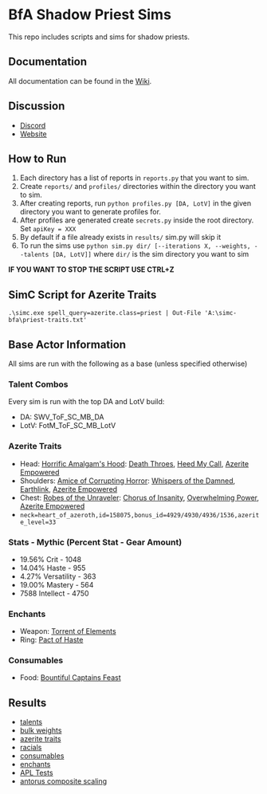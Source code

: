 # BfA Shadow Priest Sims

This repo includes scripts and sims for shadow priests.

## Documentation
All documentation can be found in the [Wiki](https://github.com/seanpeters86/bfa-shadow-priest/wiki).

## Discussion
- [Discord](https://discord.gg/WarcraftPriests)
- [Website](https://warcraftpriests.com/)

## How to Run

1. Each directory has a list of reports in `reports.py` that you want to sim.
2. Create `reports/` and `profiles/` directories within the directory you want to sim.
3. After creating reports, run `python profiles.py [DA, LotV]` in the given directory you want to generate profiles for.
4. After profiles are generated create `secrets.py` inside the root directory. Set `apiKey = XXX`
5. By default if a file already exists in `results/` sim.py will skip it
6. To run the sims use `python sim.py dir/ [--iterations X, --weights, --talents [DA, LotV]]` where `dir/` is the sim directory you want to sim

**IF YOU WANT TO STOP THE SCRIPT USE CTRL+Z**

## SimC Script for Azerite Traits
```
.\simc.exe spell_query=azerite.class=priest | Out-File 'A:\simc-bfa\priest-traits.txt'
```

## Base Actor Information
All sims are run with the following as a base (unless specified otherwise)

### Talent Combos
Every sim is run with the top DA and LotV build:
- DA: SWV_ToF_SC_MB_DA
- LotV: FotM_ToF_SC_MB_LotV

### Azerite Traits
- Head: [Horrific Amalgam's Hood](https://bfa.wowhead.com/item=160616/horrific-amalgams-hood&bonus=4822:1477&azerite-powers=5:404:22:14:13): [Death Throes](https://bfa.wowhead.com/spell=278659/death-throes), [Heed My Call](https://bfa.wowhead.com/spell=271681/heed-my-call), [Azerite Empowered](https://bfa.wowhead.com/spell=263978/azerite-empowered)
- Shoulders: [Amice of Corrupting Horror](https://bfa.wowhead.com/item=160726/amice-of-corrupting-horror&bonus=4822:1477&azerite-powers=5:236:461:85:13): [Whispers of the Damned](https://bfa.wowhead.com/spell=275726/whispers-of-the-damned), [Earthlink](https://bfa.wowhead.com/spell=279926/earthlink), [Azerite Empowered](https://bfa.wowhead.com/spell=263978/azerite-empowered)
- Chest: [Robes of the Unraveler](https://bfa.wowhead.com/item=160614/robes-of-the-unraveler&bonus=4822:1477&azerite-powers=5:405:30:44:13): [Chorus of Insanity](https://bfa.wowhead.com/spell=278661/chorus-of-insanity), [Overwhelming Power](https://bfa.wowhead.com/spell=271705/overwhelming-power), [Azerite Empowered](https://bfa.wowhead.com/spell=263978/azerite-empowered)
- `neck=heart_of_azeroth,id=158075,bonus_id=4929/4930/4936/1536,azerite_level=33`

### Stats - Mythic (Percent Stat - Gear Amount)
- 19.56% Crit - 1048
- 14.04% Haste - 955
- 4.27% Versatility - 363
- 19.00% Mastery - 564
- 7588 Intellect - 4750

### Enchants
- Weapon: [Torrent of Elements](https://bfa.wowhead.com/item=153479/enchant-weapon-torrent-of-elements)
- Ring: [Pact of Haste](https://www.wowhead.com/item=153443/enchant-ring-pact-of-haste)

### Consumables
- Food: [Bountiful Captains Feast](https://bfa.wowhead.com/item=156526/bountiful-captains-feast)

## Results
- [talents](https://github.com/seanpeters86/bfa-shadow-priest/tree/master/talents)
- [bulk weights](https://github.com/seanpeters86/bfa-shadow-priest/tree/master/stats)
- [azerite traits](https://github.com/seanpeters86/bfa-shadow-priest/tree/master/azerite-traits)
- [racials](https://github.com/seanpeters86/bfa-shadow-priest/tree/master/racials)
- [consumables](https://github.com/seanpeters86/bfa-shadow-priest/tree/master/consumables)
- [enchants](https://github.com/seanpeters86/bfa-shadow-priest/tree/master/enchants)
- [APL Tests](https://github.com/seanpeters86/bfa-shadow-priest/tree/master/apl)
- [antorus composite scaling](https://docs.google.com/spreadsheets/d/1xfME0P6LKmI541Ma6NE7b5XahWu-rxdFUSHy0Y-MoCM/edit?usp=sharing)
